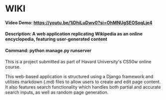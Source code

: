 # WIKI
#### Video Demo: https://youtu.be/1iDhiLuDwv0?si=OhMNUgSEOSoqLje4
#### Description: A web application replicating Wikipedia as an online encyclopedia, featuring user-generated content
#### Command: python manage.py runserver

This is a project submitted as part of Havard University's CS50w online course. 

This web-based application is structured using a Django framework and utilises markdown (.md) files to allow users to create and edit page content. It also features search functionality which handles both partial and accurate search inputs, as well as random page generation. 
